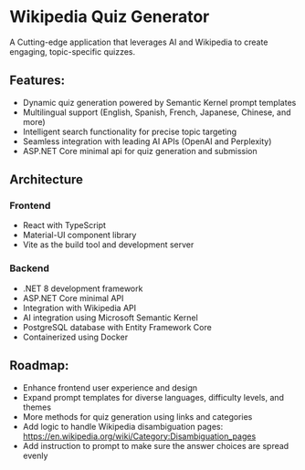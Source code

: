 # Wikipedia Quiz Generator

A Cutting-edge application that leverages AI and Wikipedia to create engaging, topic-specific quizzes.

## Features:
- Dynamic quiz generation powered by Semantic Kernel prompt templates
- Multilingual support (English, Spanish, French, Japanese, Chinese, and more)
- Intelligent search functionality for precise topic targeting
- Seamless integration with leading AI APIs (OpenAI and Perplexity)
- ASP.NET Core minimal api for quiz generation and submission

## Architecture
### Frontend
- React with TypeScript
- Material-UI component library
- Vite as the build tool and development server
 
### Backend
- .NET 8 development framework
- ASP.NET Core minimal API
- Integration with Wikipedia API
- AI integration using Microsoft Semantic Kernel
- PostgreSQL database with Entity Framework Core
- Containerized using Docker

## Roadmap:
- Enhance frontend user experience and design
- Expand prompt templates for diverse languages, difficulty levels, and themes
- More methods for quiz generation using links and categories
- Add logic to handle Wikipedia disambiguation pages: https://en.wikipedia.org/wiki/Category:Disambiguation_pages
- Add instruction to prompt to make sure the answer choices are spread evenly
